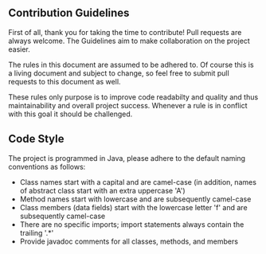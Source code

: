 Contribution Guidelines
-----------------------

First of all, thank you for taking the time to contribute! Pull requests are always welcome. The Guidelines aim to make collaboration on the project easier.

The rules in this document are assumed to be adhered to. Of course this is a living document and subject to change, so feel free to submit pull requests to this document as well.

These rules only purpose is to improve code readabilty and quality and thus maintainability and overall project success. Whenever a rule is in conflict with this goal it should be challenged.

Code Style
----------

The project is programmed in Java, please adhere to the default naming conventions as follows:

* Class names start with a capital and are camel-case (in addition, names of abstract class start with an extra uppercase 'A')
* Method names start with lowercase and are subsequently camel-case
* Class members (data fields) start with the lowercase letter 'f' and are subsequently camel-case
* There are no specific imports; import statements always contain the trailing '.*'
* Provide javadoc comments for all classes, methods, and members
